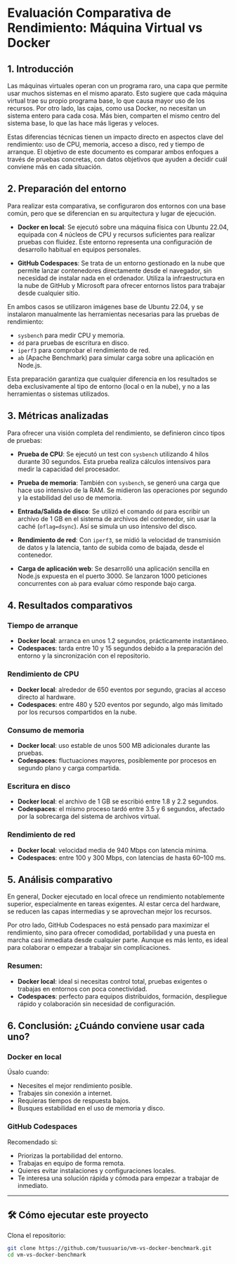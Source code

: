 # Evaluación Comparativa de Rendimiento: Máquina Virtual vs Docker

## 1. Introducción

Las máquinas virtuales operan con un programa raro, una capa que permite usar muchos sistemas en el mismo aparato. Esto sugiere que cada máquina virtual trae su propio programa base, lo que causa mayor uso de los recursos. Por otro lado, las cajas, como usa Docker, no necesitan un sistema entero para cada cosa. Más bien, comparten el mismo centro del sistema base, lo que las hace más ligeras y veloces.

Estas diferencias técnicas tienen un impacto directo en aspectos clave del rendimiento: uso de CPU, memoria, acceso a disco, red y tiempo de arranque. El objetivo de este documento es comparar ambos enfoques a través de pruebas concretas, con datos objetivos que ayuden a decidir cuál conviene más en cada situación.

## 2. Preparación del entorno

Para realizar esta comparativa, se configuraron dos entornos con una base común, pero que se diferencian en su arquitectura y lugar de ejecución.

- **Docker en local**: Se ejecutó sobre una máquina física con Ubuntu 22.04, equipada con 4 núcleos de CPU y recursos suficientes para realizar pruebas con fluidez. Este entorno representa una configuración de desarrollo habitual en equipos personales.

- **GitHub Codespaces**: Se trata de un entorno gestionado en la nube que permite lanzar contenedores directamente desde el navegador, sin necesidad de instalar nada en el ordenador. Utiliza la infraestructura en la nube de GitHub y Microsoft para ofrecer entornos listos para trabajar desde cualquier sitio.

En ambos casos se utilizaron imágenes base de Ubuntu 22.04, y se instalaron manualmente las herramientas necesarias para las pruebas de rendimiento:

- `sysbench` para medir CPU y memoria.
- `dd` para pruebas de escritura en disco.
- `iperf3` para comprobar el rendimiento de red.
- `ab` (Apache Benchmark) para simular carga sobre una aplicación en Node.js.

Esta preparación garantiza que cualquier diferencia en los resultados se deba exclusivamente al tipo de entorno (local o en la nube), y no a las herramientas o sistemas utilizados.

## 3. Métricas analizadas

Para ofrecer una visión completa del rendimiento, se definieron cinco tipos de pruebas:

- **Prueba de CPU**: Se ejecutó un test con `sysbench` utilizando 4 hilos durante 30 segundos. Esta prueba realiza cálculos intensivos para medir la capacidad del procesador.

- **Prueba de memoria**: También con `sysbench`, se generó una carga que hace uso intensivo de la RAM. Se midieron las operaciones por segundo y la estabilidad del uso de memoria.

- **Entrada/Salida de disco**: Se utilizó el comando `dd` para escribir un archivo de 1 GB en el sistema de archivos del contenedor, sin usar la caché (`oflag=dsync`). Así se simula un uso intensivo del disco.

- **Rendimiento de red**: Con `iperf3`, se midió la velocidad de transmisión de datos y la latencia, tanto de subida como de bajada, desde el contenedor.

- **Carga de aplicación web**: Se desarrolló una aplicación sencilla en Node.js expuesta en el puerto 3000. Se lanzaron 1000 peticiones concurrentes con `ab` para evaluar cómo responde bajo carga.

## 4. Resultados comparativos

### Tiempo de arranque

- **Docker local**: arranca en unos 1.2 segundos, prácticamente instantáneo.
- **Codespaces**: tarda entre 10 y 15 segundos debido a la preparación del entorno y la sincronización con el repositorio.

### Rendimiento de CPU

- **Docker local**: alrededor de 650 eventos por segundo, gracias al acceso directo al hardware.
- **Codespaces**: entre 480 y 520 eventos por segundo, algo más limitado por los recursos compartidos en la nube.

### Consumo de memoria

- **Docker local**: uso estable de unos 500 MB adicionales durante las pruebas.
- **Codespaces**: fluctuaciones mayores, posiblemente por procesos en segundo plano y carga compartida.

### Escritura en disco

- **Docker local**: el archivo de 1 GB se escribió entre 1.8 y 2.2 segundos.
- **Codespaces**: el mismo proceso tardó entre 3.5 y 6 segundos, afectado por la sobrecarga del sistema de archivos virtual.

### Rendimiento de red

- **Docker local**: velocidad media de 940 Mbps con latencia mínima.
- **Codespaces**: entre 100 y 300 Mbps, con latencias de hasta 60–100 ms.

## 5. Análisis comparativo

En general, Docker ejecutado en local ofrece un rendimiento notablemente superior, especialmente en tareas exigentes. Al estar cerca del hardware, se reducen las capas intermedias y se aprovechan mejor los recursos.

Por otro lado, GitHub Codespaces no está pensado para maximizar el rendimiento, sino para ofrecer comodidad, portabilidad y una puesta en marcha casi inmediata desde cualquier parte. Aunque es más lento, es ideal para colaborar o empezar a trabajar sin complicaciones.

### Resumen:

- **Docker local**: ideal si necesitas control total, pruebas exigentes o trabajas en entornos con poca conectividad.
- **Codespaces**: perfecto para equipos distribuidos, formación, despliegue rápido y colaboración sin necesidad de configuración.

## 6. Conclusión: ¿Cuándo conviene usar cada uno?

### Docker en local

Úsalo cuando:

- Necesites el mejor rendimiento posible.
- Trabajes sin conexión a internet.
- Requieras tiempos de respuesta bajos.
- Busques estabilidad en el uso de memoria y disco.

### GitHub Codespaces

Recomendado si:

- Priorizas la portabilidad del entorno.
- Trabajas en equipo de forma remota.
- Quieres evitar instalaciones y configuraciones locales.
- Te interesa una solución rápida y cómoda para empezar a trabajar de inmediato.

---

## 🛠 Cómo ejecutar este proyecto

Clona el repositorio:

```bash
git clone https://github.com/tuusuario/vm-vs-docker-benchmark.git
cd vm-vs-docker-benchmark
